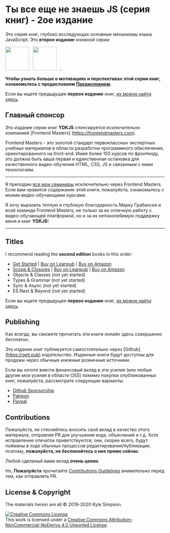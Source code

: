 # Ты все еще не знаешь JS (серия книг) - 2ое издание

Это серия книг, глубоко исследующих основные механизмы языка JavaScript. Это **второе издание** книжной серии:

<a href="https://leanpub.com/ydkjsy-get-started"><img src="get-started/images/cover.png" width="75"></a>&nbsp;&nbsp;
<a href="https://leanpub.com/ydkjsy-scope-closures"><img src="scope-closures/images/cover.png" width="75"></a>&nbsp;&nbsp;...

**Чтобы узнать больше о мотивациях и перспективах этой серии книг, ознакомьтесь с предисловием [Предисловием](preface.md).**

Если вы ищете предыдущее **первое издание** книг, [их можно найти здесь](https://github.com/getify/You-Dont-Know-JS/blob/1st-ed/README.md).

## Главный спонсор

Это издание серии книг **YDKJS** спонсируется исключительно компанией [Frontend Masters] (https://frontendmasters.com).

Frontend Masters - это золотой стандарт первоклассных экспертных учебных материалов в области разработки программного обеспечения, ориентированного на front-end. Имея более 150 курсов по фронтенду, это должна быть ваша первая и единственная остановка для качественного видео-обучения HTML, CSS, JS и связанным с ними технологиям.

----

Я преподаю [все мои семинары](https://frontendmasters.com/kyle-simpson) исключительно через Frontend Masters. Если вам нравится содержание этой книги, пожалуйста, ознакомьтесь с моими видео-обучающими курсами.

Я хочу выразить теплую и глубокую благодарность Марку Грабански и всей команде Frontend Masters, не только за их отличную работу с видео-обучающей платформой, но и за их непоколебимую поддержку меня и книг **YDKJS**!

----

## Titles

I recommend reading the **second edition** books in this order:

* [Get Started](get-started/README.md) | [Buy on Leanpub](https://leanpub.com/ydkjsy-get-started) | [Buy on Amazon](https://www.amazon.com/dp/B084BNMN7T)
* [Scope & Closures](scope-closures/README.md) | [Buy on Leanpub](https://leanpub.com/ydkjsy-scope-closures) | [Buy on Amazon](https://www.amazon.com/dp/B08634PZ3N)
* Objects & Classes (not yet started)
* Types & Grammar (not yet started)
* Sync & Async (not yet started)
* ES.Next & Beyond (not yet started)

Если вы ищете предыдущее **первое издание** книг, [их можно найти здесь](https://github.com/getify/You-Dont-Know-JS/blob/1st-ed/README.md).

## Publishing

Как всегда, вы сможете прочитать эти книги онлайн здесь совершенно бесплатно.

Это издание книг публикуется самостоятельно через [Github] (https://geti.pub) издательство. Изданные книги будут доступны для продажи через обычные книжные розничные источники.

Если вы хотите внести финансовый вклад в эти усилия (или любые другие мои усилия в области OSS) помимо покупки опубликованных книг, пожалуйста, рассмотрите следующие варианты:

* [Github Sponsorship](https://github.com/users/getify/sponsorship)
* [Patreon](https://www.patreon.com/getify)
* [Paypal](https://www.paypal.me/getify)

## Contributions
Пожалуйста, не стесняйтесь вносить свой вклад в качество этого материала, отправляя PR для улучшения кода, объяснений и т.д. Хотя исправление опечаток приветствуются, они, скорее всего, будут пойманы в ходе обычных процессов редактирования/публикации, поэтому, **пожалуйста, не беспокойтесь о них прямо сейчас**.

Любой сделаный вами вклад **очень ценен**.

Но, **Пожалуйста** прочитайте [Contributions Guidelines](CONTRIBUTING.md) внимательно перед тем, как отправлять PR.

## License & Copyright

The materials herein are all &copy; 2019-2020 Kyle Simpson.

<a rel="license" href="http://creativecommons.org/licenses/by-nc-nd/4.0/"><img alt="Creative Commons License" style="border-width:0" src="https://i.creativecommons.org/l/by-nc-nd/4.0/88x31.png" /></a><br />This work is licensed under a <a rel="license" href="http://creativecommons.org/licenses/by-nc-nd/4.0/">Creative Commons Attribution-NonCommercial-NoDerivs 4.0 Unported License</a>.
